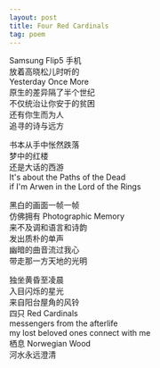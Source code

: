 ```yaml
---
layout: post
title: Four Red Cardinals
tag: poem
---
```


Samsung Flip5 手机<br />
放着高晓松儿时听的<br />
Yesterday Once More<br />
原生的差异隔了半个世纪<br />
不仅统治让你安于的贫困<br />
还有你生而为人<br />
追寻的诗与远方

书本从手中怅然跌落<br />
梦中的红楼<br />
还是大话的西游<br />
It's about the Paths of the Dead<br />
if I'm Arwen in the Lord of the Rings

黑白的画面一帧一帧<br />
仿佛拥有 Photographic Memory<br />
来不及调和语言和诗韵<br />
发出质朴的单声<br />
幽暗的曲音流过我心<br />
带走那一方天地的光明

独坐黄昏至凌晨<br />
入目闪烁的星光<br />
来自阳台屋角的风铃<br />
四只 Red Cardinals<br />
messengers from the afterlife<br />
my lost beloved ones connect with me<br />
栖息 Norwegian Wood<br />
河水永远澄清

